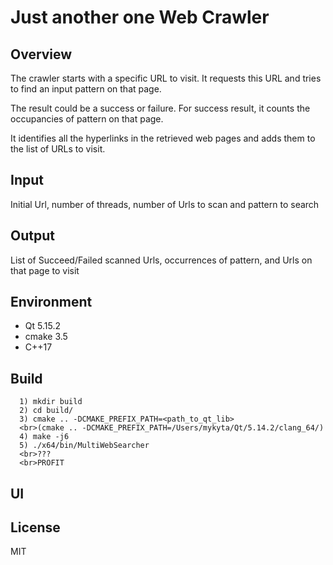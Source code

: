 # Just another one Web Crawler

## Overview
The crawler starts with a specific URL to visit. It requests this URL and tries to find an input pattern on that page.

The result could be a success or failure. For success result, it counts the occupancies of pattern on that page.

It identifies all the hyperlinks in the retrieved web pages and adds them to the list of URLs to visit.

## Input
Initial Url, number of threads, number of Urls to scan and pattern to search

## Output
List of Succeed/Failed scanned Urls, occurrences of pattern, and Urls on that page to visit

## Environment
* Qt 5.15.2
* cmake 3.5
* C++17

## Build
```
  1) mkdir build 
  2) cd build/
  3) cmake .. -DCMAKE_PREFIX_PATH=<path_to_qt_lib> 
  <br>(cmake .. -DCMAKE_PREFIX_PATH=/Users/mykyta/Qt/5.14.2/clang_64/)
  4) make -j6
  5) ./x64/bin/MultiWebSearcher
  <br>??? 
  <br>PROFIT
```
  
## UI

## License
MIT  
